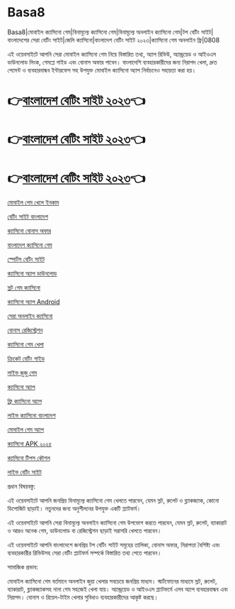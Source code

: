 # Basa8

Basa8|মোবাইল ক্যাসিনো গেম|বিনামূল্যে ক্যাসিনো গেম|বিনামূল্যে অনলাইন ক্যাসিনো গেম|টপ বেটিং সাইট|বাংলাদেশের সেরা বেটিং সাইট|জেলি ক্যাসিনো|বাংলাদেশ বেটিং সাইট ২০২৩|ক্যাসিনো গেম অনলাইন ফ্রি|0808

এই ওয়েবসাইটে আপনি সেরা মোবাইল ক্যাসিনো গেম নিয়ে বিস্তারিত তথ্য, অ্যাপ রিভিউ, অ্যান্ড্রয়েড ও আইওএস ডাউনলোড লিংক, গেমপ্লে গাইড এবং বোনাস অফার পাবেন। বাংলাদেশি ব্যবহারকারীদের জন্য নিরাপদ খেলা, দ্রুত পেমেন্ট ও ব্যবহারবান্ধব ইন্টারফেস সহ উপযুক্ত মোবাইল ক্যাসিনো অ্যাপ নির্বাচনেও সহায়তা করা হয়।

# 👉<a href="https://www.ba8.co/">বাংলাদেশ বেটিং সাইট ২০২৩</a>👈

# 👉<a href="https://www.ba8.co/">বাংলাদেশ বেটিং সাইট ২০২৩</a>👈

# 👉<a href="https://www.ba8.co/">বাংলাদেশ বেটিং সাইট ২০২৩</a>👈

<a href="https://www.ba8.co/">মোবাইল গেম খেলে ইনকাম</a>

<a href="https://www.ba8.co/">বেটিং সাইট বাংলাদেশ</a>

<a href="https://www.ba8.co/">ক্যাসিনো বোনাস অফার</a>

<a href="https://www.ba8.co/">বাংলাদেশ ক্যাসিনো গেম</a>

<a href="https://www.ba8.co/">স্পোর্টস বেটিং সাইট</a>

<a href="https://www.ba8.co/">ক্যাসিনো অ্যাপ ডাউনলোড</a>

<a href="https://www.ba8.co/">স্লট গেম ক্যাসিনো</a>

<a href="https://www.ba8.co/">ক্যাসিনো অ্যাপ Android</a>

<a href="https://www.ba8.co/">সেরা অনলাইন ক্যাসিনো</a>

<a href="https://www.ba8.co/">বোনাস রেজিস্ট্রেশন</a>

<a href="https://www.ba8.co/">ক্যাসিনো গেম খেলা</a>

<a href="https://www.ba8.co/">ক্রিকেট বেটিং গাইড</a>

<a href="https://www.ba8.co/">লাইভ জুজু গেম</a>

<a href="https://www.ba8.co/">ক্যাসিনো অ্যাপ</a>

<a href="https://www.ba8.co/">ফ্রি ক্যাসিনো অ্যাপ</a>

<a href="https://www.ba8.co/">লাইভ ক্যাসিনো বাংলাদেশ</a>

<a href="https://www.ba8.co/">মোবাইল গেম অ্যাপ</a>

<a href="https://www.ba8.co/">ক্যাসিনো APK ২০২৫</a>

<a href="https://www.ba8.co/">ক্যাসিনো টিপস কৌশল</a>

<a href="https://www.ba8.co/">লাইভ বেটিং সাইট</a>

প্রধান বিষয়বস্তু:

এই ওয়েবসাইটে আপনি জনপ্রিয় বিনামূল্যে ক্যাসিনো গেম খেলতে পারবেন, যেমন স্লট, রুলেট ও ব্ল্যাকজ্যাক, কোনো ডিপোজিট ছাড়াই। নতুনদের জন্য অনুশীলনের উপযুক্ত একটি প্ল্যাটফর্ম।

এই ওয়েবসাইটে আপনি সেরা বিনামূল্যে অনলাইন ক্যাসিনো গেম উপভোগ করতে পারবেন, যেমন স্লট, রুলেট, ব্যাকারাট ও আরও অনেক গেম, ডাউনলোড বা রেজিস্ট্রেশন ছাড়াই সরাসরি খেলতে পারবেন।

এই ওয়েবসাইটে আপনি বাংলাদেশে জনপ্রিয় টপ বেটিং সাইট সমূহের তালিকা, বোনাস অফার, নিরাপত্তা বৈশিষ্ট্য এবং ব্যবহারকারীর রিভিউসহ সেরা বেটিং প্ল্যাটফর্ম সম্পর্কে বিস্তারিত তথ্য পেতে পারবেন।

সামাজিক প্রভাব:

মোবাইল ক্যাসিনো গেম বর্তমানে অনলাইন জুয়া খেলার সবচেয়ে জনপ্রিয় মাধ্যম। স্মার্টফোনের মাধ্যমে স্লট, রুলেট, ব্যাকারাট, ব্ল্যাকজ্যাকসহ নানা গেম সহজেই খেলা যায়। অ্যান্ড্রয়েড ও আইওএস প্ল্যাটফর্মে এসব অ্যাপ ব্যবহারবান্ধব এবং নিরাপদ। বোনাস ও রিয়েল-টাইম খেলার সুবিধাও ব্যবহারকারীদের আকৃষ্ট করছে।
